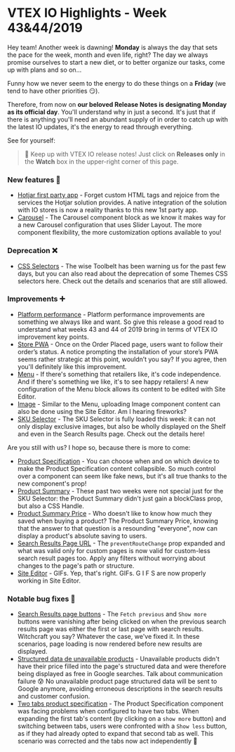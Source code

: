 # VTEX IO Highlights - Week 43&44/2019

Hey team! Another week is dawning! **Monday** is always the day that sets the pace for the week, month and even life, right? The day we always promise ourselves to start a new diet, or to better organize our tasks, come up with plans and so on... 

Funny how we never seem to the energy to do these things on a **Friday** (we tend to have other priorities :smirk:).

Therefore, from now on **our beloved Release Notes is designating Monday as its official day**. You'll understand why in just a second. It's just that if there is anything you'll need an abundant supply of in order to catch up with the latest IO updates, it's the energy to read through everything.  

See for yourself:

>:bell: Keep up with VTEX IO release notes! Just click on  **Releases only**  in the  **Watch**  box in the upper-right corner of this page.

### New features  :rocket: 

- [Hotjar first party app](https://vtex.io/docs/releases/2019-week-43-44/hotjar-first-party-app) - Forget custom HTML tags and rejoice from the services the Hotjar solution provides. A native integration of the solution with IO stores is now a reality thanks to this new 1st party app. 
- [Carousel](https://vtex.io/docs/releases/2019-week-43-44/carousel) - The Carousel component block as we know it makes way for a new Carousel configuration that uses Slider Layout. The more component flexibility, the more customization options available to you!

### Deprecation :x:

- [CSS Selectors](https://vtex.io/docs/releases/2019-week-43-44/css-selectors-deprecation) -  The wise Toolbelt has been warning us for the past few days, but you can also read about the deprecation of some Themes CSS selectors here. Check out the details and scenarios that are still allowed. 

### Improvements :heavy_plus_sign:

- [Platform performance](https://vtex.io/docs/releases/2019-week-43-44/platform-performance) - Platform performance improvements are something we always like and want. So give this release a good read to understand what weeks 43 and 44 of 2019 bring in terms of VTEX IO improvement key points. 
- [Store PWA](https://vtex.io/docs/releases/2019-week-43-44/store-pwa) - Once on the Order Placed page, users want to follow their order’s status. A notice prompting the installation of your store’s PWA seems rather strategic at this point, wouldn’t you say? If you agree, then you'll definitely like this improvement. 
- [Menu](https://vtex.io/docs/releases/2019-week-43-44/menu) - If there's something that retailers like, it's code independence. And if there's something we like, it's to see happy retailers! A new configuration of the Menu block allows its content to be edited with Site Editor. 
- [Image](https://vtex.io/docs/releases/2019-week-43-44/image) - Similar to the Menu, uploading Image component content can also be done using the Site Editor. Am I hearing fireworks?
- [SKU Selector](https://vtex.io/docs/releases/2019-week-43-44/sku-selector) -  The SKU Selector is fully loaded this week: it can not only display exclusive images, but also be wholly displayed on the Shelf and even in the Search Results page. Check out the details here! 

Are you still with us? I hope so, because there is more to come: 

- [Product Specification](https://vtex.io/docs/releases/2019-week-43-44/product-specifications) - You can choose when and on which device to make the Product Specification content collapsible. So much control over a component can seem like fake news, but it's all true thanks to the new component's prop! 
- [Product Summary](https://vtex.io/docs/releases/2019-week-43-44/product-summary) - These past two weeks were not special just for the SKU Selector: the Product Summary didn't just gain a blockClass prop, but also a CSS Handle. 
- [Product Summary Price](https://vtex.io/docs/releases/2019-week-43-44/product-summary-prime) - Who doesn't like to know how much they saved when buying a product? The Product Summary Price, knowing that the answer to that question is a resounding "everyone", now can display a product's absolute saving to users. 
- [Search Results Page URL](https://vtex.io/docs/releases/2019-week-43-44/search-results-page-url) - The `preventRouteChange` prop expanded and what was valid only for custom pages is now valid for custom-less search result pages too. Apply any filters without worrying about changes to the page's path or structure. 
- [Site Editor](https://vtex.io/docs/releases/2019-week-43-44/site-editor) - GIFs. Yep, that's right. GIFs. G I F S are now properly working in Site Editor. 

### Notable bug fixes  :bug:

- [Search Results page buttons]() - The `Fetch previous`  and `Show more` buttons were vanishing after being clicked on when the previous search results page was either the first or last page with search results. Witchcraft you say? Whatever the case, we've fixed it. In these scenarios, page loading is now rendered before new results are displayed.
- [Structured data de unavailable products]() - Unavailable products didn't have their price filled into the page's structured data and were therefore being displayed as free in Google searches. Talk about communication failure :cold_sweat: No unavailable product page structured data will be sent to Google anymore, avoiding erroneous descriptions in the search results and customer confusion. 
- [Two tabs product specification](https://github.com/vtex-apps/store-components/pull/610) - The Product Specification component was facing problems when configured to have two tabs. When expanding the first tab's content (by clicking on a `show more` button) and switching between tabs, users were confronted with a `Show less` button, as if they had already opted to expand that second tab as well. This scenario was corrected and the tabs now act independently :muscle:
